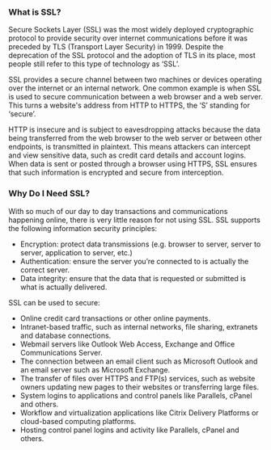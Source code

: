 ### What is SSL?

Secure Sockets Layer (SSL) was the most widely deployed cryptographic protocol to provide security over internet communications before it was preceded by TLS (Transport Layer Security) in 1999. Despite the deprecation of the SSL protocol and the adoption of TLS in its place, most people still refer to this type of technology as ‘SSL’.

SSL provides a secure channel between two machines or devices operating over the internet or an internal network. One common example is when SSL is used to secure communication between a web browser and a web server. This turns a website's address from HTTP to HTTPS, the ‘S’ standing for ‘secure’.


HTTP is insecure and is subject to eavesdropping attacks because the data being transferred from the web browser to the web server or between other endpoints, is transmitted in plaintext. This means attackers can intercept and view sensitive data, such as credit card details and account logins. When data is sent or posted through a browser using HTTPS, SSL ensures that such information is encrypted and secure from interception.

### Why Do I Need SSL?

With so much of our day to day transactions and communications happening online, there is very little reason for not using SSL. SSL supports the following information security principles:

* Encryption: protect data transmissions (e.g. browser to server, server to server, application to server, etc.)
* Authentication: ensure the server you’re connected to is actually the correct server.
* Data integrity: ensure that the data that is requested or submitted is what is actually delivered.

SSL can be used to secure:

* Online credit card transactions or other online payments.
* Intranet-based traffic, such as internal networks, file sharing, extranets and database connections.
* Webmail servers like Outlook Web Access, Exchange and Office Communications Server.
* The connection between an email client such as Microsoft Outlook and an email server such as Microsoft Exchange.
* The transfer of files over HTTPS and FTP(s) services, such as website owners updating new pages to their websites or transferring large files.
* System logins to applications and control panels like Parallels, cPanel and others.
* Workflow and virtualization applications like Citrix Delivery Platforms or cloud-based computing platforms.
* Hosting control panel logins and activity like Parallels, cPanel and others.
